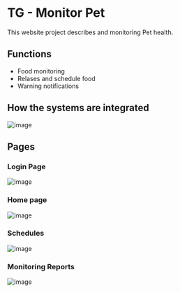# TG - Monitor Pet

This website project describes and monitoring Pet health.

## Functions

- Food monitoring
- Relases and schedule food
- Warning notifications

## How the systems are integrated

![image](https://github.com/GuilhermeBley/MonitorPet.Web/assets/69880922/ce27b47f-f707-4712-8273-1d59626c870b)

## Pages

### Login Page
![image](https://github.com/GuilhermeBley/MonitorPet.Web/assets/69880922/b163e25d-097e-4a7c-a590-5937728cc044)

### Home page

![image](https://github.com/GuilhermeBley/MonitorPet.Web/assets/69880922/fd7e3fea-b248-4ad1-94f7-32abfb75cc92)

### Schedules

![image](https://github.com/GuilhermeBley/MonitorPet.Web/assets/69880922/37dce3bc-9815-4cdd-8340-9dac697d58d1)

### Monitoring Reports

![image](https://github.com/GuilhermeBley/MonitorPet.Web/assets/69880922/babaaa03-3959-422b-a8a6-5d99e1e89179)
